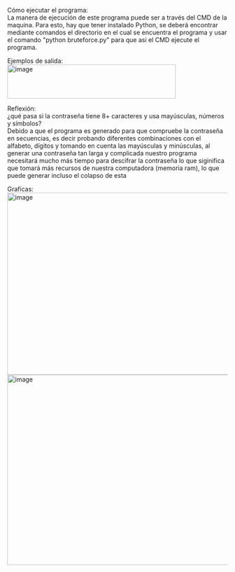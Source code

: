 Cómo ejecutar el programa:  
La manera de ejecución de este programa puede ser a través del CMD de la maquina. Para esto, hay que tener instalado Python, se deberá encontrar mediante comandos el directorio en el cual se encuentra el programa y usar el comando "python bruteforce.py" para que asi el CMD ejecute el programa. 
  
Ejemplos de salida:  
<img width="385" height="78" alt="image" src="https://github.com/user-attachments/assets/483df951-ced7-4716-a4aa-c84f36f54823" />

  
Reflexión:   
¿qué pasa si la contraseña tiene 8+ caracteres y usa mayúsculas, números y símbolos?  
Debido a que el programa es generado para que compruebe la contraseña en secuencias, es decir probando diferentes combinaciones con el alfabeto, dígitos y tomando en cuenta las mayúsculas y minúsculas, al generar una contraseña tan larga y complicada nuestro programa necesitará mucho más tiempo para descifrar la contraseña lo que siginifica que tomará más recursos de nuestra computadora (memoria ram), lo que puede generar incluso el colapso de esta

Graficas:  
<img width="879" height="416" alt="image" src="https://github.com/user-attachments/assets/e35faddd-58e1-4a05-b56e-c608c89ea262" />  
<img width="889" height="435" alt="image" src="https://github.com/user-attachments/assets/d70cd892-f119-4df2-9938-3faafadd3aaa" />

